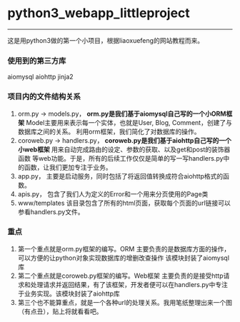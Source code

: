 # python3_webapp_littleproject

----------

这是用python3做的第一个小项目，根据liaoxuefeng的网站教程而来。

### 使用到的第三方库
aiomysql
aiohttp
jinja2

### 项目内的文件结构关系
1. orm.py -> models.py，
**orm.py是我们基于aiomysql自己写的一个小ORM框架**
Model主要用来表示每一个实体，也就是User, Blog, Comment，创建了与数据库之间的关系。
利用orm框架，我们简化了对数据库的操作。
2. coroweb.py -> handlers.py，
**coroweb.py是我们基于aiohttp自己写的一个小web框架**
用来自动完成路由的设定、参数的获取、以及get和post的装饰器函数 等web功能。于是，所有的后续工作仅仅是简单的写一写handlers.py中的函数，让我们更加专注于业务。
3. app.py，
主要是启动服务，同时包括了将返回值转换成符合aiohttp格式的函数。
4. apis.py，
包含了我们人为定义的Error和一个用来分页使用的Page类
5. www/templates
该目录包含了所有的html页面，获取每个页面的url链接可以参看handlers.py文件。

### 重点
1. 第一个重点就是orm.py框架的编写。ORM 主要负责的是数据库方面的操作，可以方便的让python对象实现数据库的增删改查操作 该模块封装了aiomysql库
2. 第二个重点就是coroweb.py框架的编写。Web框架 主要负责的是接受http请求和处理请求并返回结果，有了该框架，开发者便可以在handlers.py中专注于业务实现。该模块封装了aiohttp库
3. 第三个也不能算重点，就是一个各种url的处理关系。我用笔纸整理出来一个图（有点丑），贴上将就看看吧。